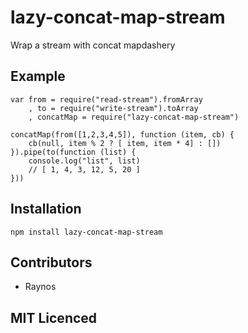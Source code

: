 # lazy-concat-map-stream

Wrap a stream with concat mapdashery

## Example

```
var from = require("read-stream").fromArray
    , to = require("write-stream").toArray
    , concatMap = require("lazy-concat-map-stream")

concatMap(from([1,2,3,4,5]), function (item, cb) {
    cb(null, item % 2 ? [ item, item * 4] : [])
}).pipe(to(function (list) {
    console.log("list", list)
    // [ 1, 4, 3, 12, 5, 20 ]
}))
```

## Installation

`npm install lazy-concat-map-stream`

## Contributors

 - Raynos

## MIT Licenced
